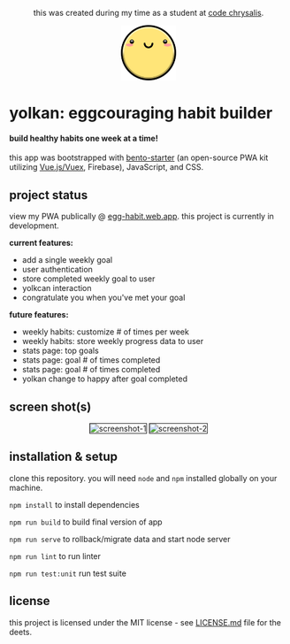 <p align="center">this was created during my time as a student at <a href="https://codechrysalis.io">code chrysalis</a>.

</p>
<p align="center"><img src="./src/assets/img/happy-yolk.png" width="100px" /></p>

# yolkan: eggcouraging habit builder

#### build healthy habits one week at a time!

this app was bootstrapped with [bento-starter](https://bento-starter.netlify.com/overview/) (an open-source PWA kit utilizing [Vue.js/Vuex](https://vuex.vuejs.org/), Firebase), JavaScript, and CSS.

## project status

view my PWA publically @ [egg-habit.web.app](https://egg-habit.web.app/home/). this project is currently in development.

**current features:**

- add a single weekly goal
- user authentication
- store completed weekly goal to user
- yolkcan interaction
- congratulate you when you've met your goal

**future features:**

- weekly habits: customize # of times per week
- weekly habits: store weekly progress data to user
- stats page: top goals
- stats page: goal # of times completed
- stats page: goal # of times completed
- yolkan change to happy after goal completed

## screen shot(s)

<div align="center"><img src="https://i.ibb.co/t2XXybk/screenshot-1.png" border="1px" alt="screenshot-1" border="0" width="40%">
<img src="https://i.ibb.co/WV4QC7F/screenshot-2.png" border="1px" alt="screenshot-2" border="0" width="40%"></div>

## installation & setup

clone this repository. you will need `node` and `npm` installed globally on your machine.

`npm install` to install dependencies

`npm run build` to build final version of app

`npm run serve` to rollback/migrate data and start node server

`npm run lint` to run linter

`npm run test:unit` run test suite

## license

this project is licensed under the MIT license - see [LICENSE.md](https://gist.github.com/PurpleBooth/LICENSE.md) file for the deets.
